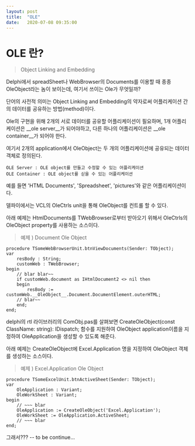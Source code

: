 ```yaml
---
layout: post
title:  "OLE"
date:   2020-07-08 09:35:00
---
```


# OLE 란?
> Object Linking and Embedding

Delphi에서 spreadSheet나 WebBrowser의 Documents를 이용할 때 종종 OleObject라는 놈이 보이는데, 여기서 쓰이는 Ole가 무엇일까?

단어의 사전적 의미는 Object Linking and Embedding의 약자로써 어플리케이션 간의 데이터를 공유하는 방법(method)이다.

Ole의 구현을 위해 2개의 서로 데이터를 공유할 어플리케이션이 필요하며, 1개 어플리케이션은 __ole server__가 되어야하고, 다른 하나의 어플리케이션은 __ole container__가 되어야 한다.

여기서 2개의 application에서 OleObject는 두 개의 어플리케이션에 공유되는 데이터 객체로 정의된다.

    OLE Server : OLE object를 만들고 수정할 수 있는 어플리케이션
    OLE Container : OLE object를 싣을 수 있는 어플리케이션

예를 들면 'HTML Documents', 'Spreadsheet', 'pictures'와 같은 어플리케이션이다.

델파이에서는 VCL의 OleCtrls unit을 통해 OleObject를 컨트롤 할 수 있다.

아래 예제는 HtmlDocuments를 TWebBrowser로부터 받아오기 위해서 OleCtrls의  OleObject property를 사용하는 소스이다.

> 예제 ) Document Ole Object
```delphi
procedure TSomeWebBrowserUnit.btnViewDocuments(Sender: TObject);
var
    resBody : String;
    customWeb : TWebBrowser;
begin
    // blar blar~~
    if customWeb.document as IHtmlDocument2 <> nil then
    begin
        resBody := customWeb.__OleObject__.Document.DocumentElement.outerHTML;
    // blar~~
    end;
end;

```

delphi의 rtl 라이브러리의 ComObj.pas를 살펴보면 CreateOleObject(const ClassName: string): IDispatch; 함수를 지원하여 OleObject application이름을 지정하여 OleApplication을 생성할 수 있도록 해준다.

아래 예제는 CreateOleObject에 Excel.Application 명을 지정하여 OleObject 객체를 생성하는 소스이다.

> 예제 ) Excel.Application Ole Object
```delphi
procedure TSomeExcelUnit.btnActiveSheet(Sender: TObject);
var
    OleApplication : Variant;
    OleWorkSheet : Variant;
begin
    // ~~~ blar
    OleApplication := CreateOleObject('Excel.Application');
    OleWorkSheet := OleApplication.ActiveSheet;
    // ~~~ blar
end;

```

그래서??? -- to be continue...